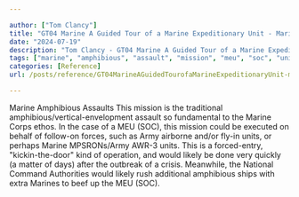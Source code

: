 ```yaml
---

author: ["Tom Clancy"]
title: "GT04 Marine A Guided Tour of a Marine Expeditionary Unit - Marine_split_115.html"
date: "2024-07-19"
description: "Tom Clancy - GT04 Marine A Guided Tour of a Marine Expeditionary Unit"
tags: ["marine", "amphibious", "assault", "mission", "meu", "soc", "unit", "would", "likely", "traditional", "fundamental", "corp", "ethos", "case", "could", "executed", "behalf", "force", "army", "airborne", "perhaps", "kind", "operation", "done", "quickly"]
categories: [Reference]
url: /posts/reference/GT04MarineAGuidedTourofaMarineExpeditionaryUnit-marinesplit115html

---
```



Marine
Amphibious Assaults
This mission is the traditional amphibious/vertical-envelopment assault so fundamental to the Marine Corps ethos. In the case of a MEU (SOC), this mission could be executed on behalf of follow-on forces, such as Army airborne and/or fly-in units, or perhaps Marine MPSRONs/Army AWR-3 units. This is a forced-entry, "kickin-the-door" kind of operation, and would likely be done very quickly (a matter of days) after the outbreak of a crisis. Meanwhile, the National Command Authorities would likely rush additional amphibious ships with extra Marines to beef up the MEU (SOC).
